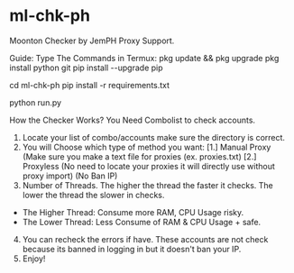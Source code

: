 # ml-chk-ph
Moonton Checker by JemPH Proxy Support.

Guide:
Type The Commands in Termux:
  pkg update && pkg upgrade
  pkg install python git
  pip install --upgrade pip

  cd ml-chk-ph
  pip install -r requirements.txt

  python run.py

How the Checker Works?
You Need Combolist to check accounts.
1. Locate your list of combo/accounts make sure the directory is correct.
2. You will Choose which type of method you want:
  [1.] Manual Proxy (Make sure you make a text file for proxies (ex. proxies.txt)
  [2.] Proxyless (No need to locate your proxies it will directly use without proxy import) (No Ban IP)
3. Number of Threads. The higher the thread the faster it checks. The lower the thread the slower in checks.
  - The Higher Thread: Consume more RAM, CPU Usage risky.
  - The Lower Thread: Less Consume of RAM & CPU Usage + safe.
4. You can recheck the errors if have. These accounts are not check because its banned in logging in but it doesn't ban your IP.
5. Enjoy!
